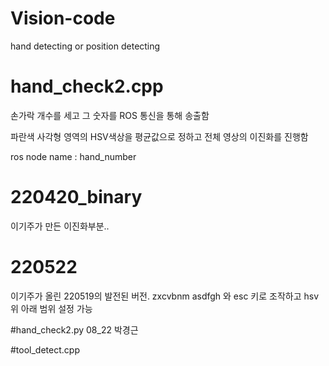 # Vision-code
hand detecting or position detecting
 
# hand_check2.cpp
손가락 개수를 세고 그 숫자를 ROS 통신을 통해 송출함

파란색 사각형 영역의 HSV색상을 평균값으로 정하고 전체 영상의 이진화를 진행함

ros node name : hand_number

# 220420_binary
이기주가 만든 이진화부분.. 

# 220522
이기주가 올린 220519의 발전된 버전. zxcvbnm asdfgh 와 esc 키로 조작하고 hsv 위 아래 범위 설정 가능

#hand_check2.py
08_22 박경근

#tool_detect.cpp
